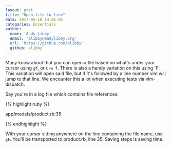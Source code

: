 ```yaml
---
layout: post
title: "Open file to line"
date: 2017-05-18 14:01:05
categories: Essentials
author:
  name: 'Andy Libby'
  email: 'alibby@andylibby.org'
  url: 'https://github.com/alibby'
  github: alibby
---
```


Many know about that you can open a file based on what's under your cursor using
`gf`, or `C-w f`.  There is also a handy variation on this using 'F'.  This variation will open
said file, but if it's followed by a line number vim will jump to that line.  We encounter this
a lot when executing tests via vim-dispatch.  

Say you're in a log file which contains file references:


{% highlight ruby %}

app/models/product.rb:35

{% endhighlight %}

With your cursor sitting anywhere on the line containing the file name, use `gF`.  You'll
be transported to product.rb, line 35.  Saving steps is saving time.

